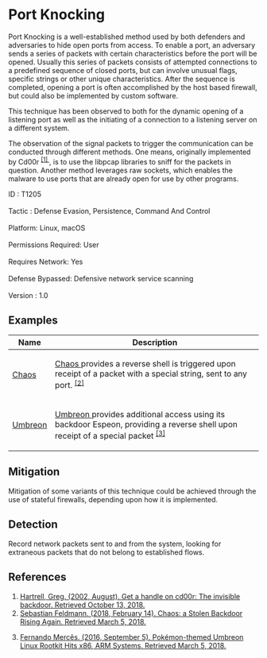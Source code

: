 <div class="container-fluid">
 <h1>
  Port Knocking
 </h1>
 <div class="row">
  <div class="col-md-8 description-body">
   <p>
    Port Knocking is a well-established method used by both defenders and adversaries to hide open ports from access. To enable a port, an adversary sends a series of packets with certain characteristics before the port will be opened. Usually this series of packets consists of attempted connections to a predefined sequence of closed ports, but can involve unusual flags, specific strings or other unique characteristics. After the sequence is completed, opening a port is often accomplished by the host based firewall, but could also be implemented by custom software.
   </p>
   <p>
    This technique has been observed to both for the dynamic opening of a listening port as well as the initiating of a connection to a listening server on a different system.
   </p>
   <p>
    The observation of the signal packets to trigger the communication can be conducted through different methods. One means, originally implemented by Cd00r
    <span class="scite-citeref-number" data-reference="Hartrell cd00r 2002" id="scite-ref-1-a">
     <sup>
      <a aria-describedby="qtip-0" data-hasqtip="0" href="https://www.giac.org/paper/gcih/342/handle-cd00r-invisible-backdoor/103631" target="_blank">
       [1]
      </a>
     </sup>
    </span>
    , is to use the libpcap libraries to sniff for the packets in question. Another method leverages raw sockets, which enables the malware to use ports that are already open for use by other programs.
   </p>
  </div>
  <div class="col-md-4">
   <div class="card">
    <div class="card-body">
     <div class="card-data">
      <span class="h5 card-title">
       ID
      </span>
      : T1205
      <br/>
      <br/>
     </div>
     <div class="card-data">
      <span class="h5 card-title">
      </span>
     </div>
     <div class="card-data">
      <span class="h5 card-title">
       Tactic
      </span>
      : Defense Evasion, Persistence, Command And Control
      <br/>
      <br/>
     </div>
     <div class="card-data">
      <span class="h5 card-title">
       Platform:
      </span>
      Linux, macOS
      <br/>
      <br/>
     </div>
     <div class="card-data">
      <span class="h5 card-title">
      </span>
     </div>
     <div class="card-data">
      <span class="h5 card-title">
       Permissions Required:
      </span>
      User
      <br/>
      <br/>
     </div>
     <div class="card-data">
      <span class="h5 card-title">
      </span>
     </div>
     <div class="card-data">
      <span class="h5 card-title">
      </span>
     </div>
     <div class="card-data">
      <span class="h5 card-title">
      </span>
     </div>
     <div class="card-data">
      <span class="h5 card-title">
       Requires Network:
      </span>
      Yes
      <br/>
      <br/>
     </div>
     <div class="card-data">
      <span class="h5 card-title">
       Defense Bypassed:
      </span>
      Defensive network service scanning
      <br/>
      <br/>
     </div>
     <div class="card-data">
      <span class="h5 card-title">
      </span>
     </div>
     <div class="card-data">
      <span class="h5 card-title">
      </span>
     </div>
     <div class="card-data">
      <span class="h5 card-title">
      </span>
     </div>
     <div class="card-data">
      <span class="h5 card-title">
      </span>
     </div>
     <div class="card-data">
      <span class="h5 card-title">
       Version
      </span>
      : 1.0
     </div>
    </div>
   </div>
  </div>
 </div>
 <h2 class="pt-3" id="examples">
  Examples
 </h2>
 <table class="table table-bordered table-light mt-2">
  <thead>
   <tr>
    <th scope="col">
     Name
    </th>
    <th scope="col">
     Description
    </th>
   </tr>
  </thead>
  <tbody class="bg-white">
   <tr>
    <td>
     <a href="https://attack.mitre.org/software/S0220">
      Chaos
     </a>
    </td>
    <td>
     <p>
      <a href="https://attack.mitre.org/software/S0220">
       Chaos
      </a>
      provides a reverse shell is triggered upon receipt of a packet with a special string, sent to any port.
      <span class="scite-citeref-number" data-reference="Chaos Stolen Backdoor" id="scite-ref-2-a" onclick="scrollToRef('scite-2')">
       <sup>
        <a aria-describedby="qtip-1" data-hasqtip="1" href="http://gosecure.net/2018/02/14/chaos-stolen-backdoor-rising/" target="_blank">
         [2]
        </a>
       </sup>
      </span>
     </p>
    </td>
   </tr>
   <tr>
    <td>
     <a href="https://attack.mitre.org/software/S0221">
      Umbreon
     </a>
    </td>
    <td>
     <p>
      <a href="https://attack.mitre.org/software/S0221">
       Umbreon
      </a>
      provides additional access using its backdoor Espeon, providing a reverse shell upon receipt of a special packet
      <span class="scite-citeref-number" data-reference="Umbreon Trend Micro" id="scite-ref-3-a" onclick="scrollToRef('scite-3')">
       <sup>
        <a aria-describedby="qtip-2" data-hasqtip="2" href="https://blog.trendmicro.com/trendlabs-security-intelligence/pokemon-themed-umbreon-linux-rootkit-hits-x86-arm-systems/?_ga=2.180041126.367598458.1505420282-1759340220.1502477046" target="_blank">
         [3]
        </a>
       </sup>
      </span>
     </p>
    </td>
   </tr>
  </tbody>
 </table>
 <h2 class="pt-3" id="mitigation">
  Mitigation
 </h2>
 <p>
  Mitigation of some variants of this technique could be achieved through the use of stateful firewalls, depending upon how it is implemented.
 </p>
 <h2 class="pt-3" id="detection">
  Detection
 </h2>
 <p>
  Record network packets sent to and from the system, looking for extraneous packets that do not belong to established flows.
 </p>
 <h2 class="pt-3" id="references">
  References
 </h2>
 <div class="row">
  <div class="col">
   <ol>
    <li>
     <span class="scite-citation" id="scite-1">
      <span class="scite-citation-text">
       <a class="external text" href="https://www.giac.org/paper/gcih/342/handle-cd00r-invisible-backdoor/103631" name="scite-1" rel="nofollow" target="_blank">
        Hartrell, Greg. (2002, August). Get a handle on cd00r: The invisible backdoor. Retrieved October 13, 2018.
       </a>
      </span>
     </span>
    </li>
    <li>
     <span class="scite-citation" id="scite-2">
      <span class="scite-citation-text">
       <a class="external text" href="http://gosecure.net/2018/02/14/chaos-stolen-backdoor-rising/" name="scite-2" rel="nofollow" target="_blank">
        Sebastian Feldmann. (2018, February 14). Chaos: a Stolen Backdoor Rising Again. Retrieved March 5, 2018.
       </a>
      </span>
     </span>
    </li>
   </ol>
  </div>
  <div class="col">
   <ol start="3.5">
    <li>
     <span class="scite-citation" id="scite-3">
      <span class="scite-citation-text">
       <a class="external text" href="https://blog.trendmicro.com/trendlabs-security-intelligence/pokemon-themed-umbreon-linux-rootkit-hits-x86-arm-systems/?_ga=2.180041126.367598458.1505420282-1759340220.1502477046" name="scite-3" rel="nofollow" target="_blank">
        Fernando Mercês. (2016, September 5). Pokémon-themed Umbreon Linux Rootkit Hits x86, ARM Systems. Retrieved March 5, 2018.
       </a>
      </span>
     </span>
    </li>
   </ol>
  </div>
 </div>
</div>
